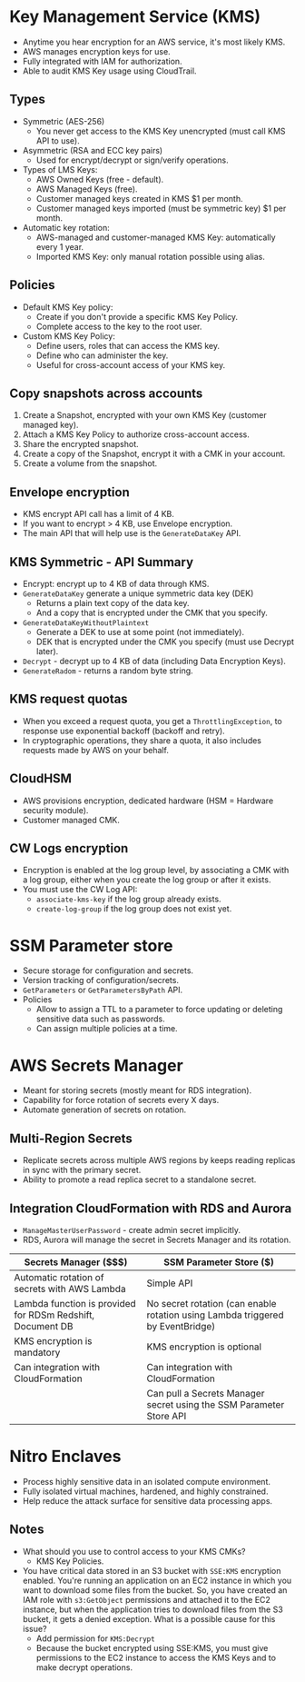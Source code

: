 # Key Management Service (KMS)
- Anytime you hear encryption for an AWS service, it's most likely KMS.
- AWS manages encryption keys for use.
- Fully integrated with IAM for authorization.
- Able to audit KMS Key usage using CloudTrail.
## Types
- Symmetric (AES-256)
	- You never get access to the KMS Key unencrypted (must call KMS API to use).
- Asymmetric (RSA and ECC key pairs)
	- Used for encrypt/decrypt or sign/verify operations.
- Types of LMS Keys:
	- AWS Owned Keys (free - default).
	- AWS Managed Keys (free).
	- Customer managed keys created in KMS $1 per month.
	- Customer managed keys imported (must be symmetric key) $1 per month.
- Automatic key rotation:
	- AWS-managed and customer-managed KMS Key: automatically every 1 year.
	- Imported KMS Key: only manual rotation possible using alias.
## Policies 
- Default KMS Key policy:
	- Create if you don't provide a specific KMS Key Policy.
	- Complete access to the key to the root user.
- Custom KMS Key Policy:
	- Define users, roles that can access the KMS key.
	- Define who can administer the key.
	- Useful for cross-account access of your KMS key.
## Copy snapshots across accounts
1. Create a Snapshot, encrypted with your own KMS Key (customer managed key).
2. Attach a KMS Key Policy to authorize cross-account access.
3. Share the encrypted snapshot.
4. Create a copy of the Snapshot, encrypt it with a CMK in your account.
5. Create a volume from the snapshot.
## Envelope encryption
- KMS encrypt API call has a limit of 4 KB.
- If you want to encrypt > 4 KB, use Envelope encryption.
- The main API that will help use is the `GenerateDataKey` API.
## KMS Symmetric - API Summary
- Encrypt: encrypt up to 4 KB of data through KMS.
- `GenerateDataKey` generate a unique symmetric data key (DEK)
	- Returns a plain text copy of the data key.
	- And a copy that is encrypted under the CMK that you specify.
- `GenerateDataKeyWithoutPlaintext`
	- Generate a DEK to use at some point (not immediately).
	- DEK that is encrypted under the CMK you specify (must use Decrypt later).
- `Decrypt` - decrypt up to 4 KB of data (including Data Encryption Keys).
- `GenerateRadom` - returns a random byte string.
## KMS request quotas
- When you exceed a request quota, you get a `ThrottlingException`, to response use exponential backoff (backoff and retry).
- In cryptographic operations, they share a quota, it also includes requests made by AWS on your behalf.
## CloudHSM
- AWS provisions encryption, dedicated hardware (HSM = Hardware security module).
- Customer managed CMK.
## CW Logs encryption
- Encryption is enabled at the log group level, by associating a CMK with a log group, either when you create the log group or after it exists.
- You must use the CW Log API:
	- `associate-kms-key` if the log group already exists.
	- `create-log-group` if the log group does not exist yet.
# SSM Parameter store
- Secure storage for configuration and secrets.
- Version tracking of configuration/secrets.
- `GetParameters` or `GetParametersByPath` API.
- Policies
	- Allow to assign a TTL to a parameter to force updating or deleting sensitive data such as passwords.
	- Can assign multiple policies at a time.
# AWS Secrets Manager
- Meant for storing secrets (mostly meant for RDS integration).
- Capability for force rotation of secrets every X days.
- Automate generation of secrets on rotation.
## Multi-Region Secrets
- Replicate secrets across multiple AWS regions by keeps reading replicas in sync with the primary secret.
- Ability to promote a read replica secret to a standalone secret.
## Integration CloudFormation with RDS and Aurora
- `ManageMasterUserPassword` - create admin secret implicitly.
- RDS, Aurora will manage the secret in Secrets Manager and its rotation.

| Secrets Manager ($$$) | SSM Parameter Store ($) |
| ---- | ---- |
| Automatic rotation of secrets with AWS Lambda | Simple API |
| Lambda function is provided for RDSm Redshift, Document DB | No secret rotation (can enable rotation using Lambda triggered by EventBridge) |
| KMS encryption is mandatory | KMS encryption is optional |
| Can integration with CloudFormation | Can integration with CloudFormation |
|  | Can pull a Secrets Manager secret using the SSM Parameter Store API |
# Nitro Enclaves
- Process highly sensitive data in an isolated compute environment.
- Fully isolated virtual machines, hardened, and highly constrained.
- Help reduce the attack surface for sensitive data processing apps.
## Notes
- What should you use to control access to your KMS CMKs?
	- KMS Key Policies.
- You have critical data stored in an S3 bucket with `SSE:KMS` encryption enabled. You're running an application on an EC2 instance in which you want to download some files from the bucket. So, you have created an IAM role with `s3:GetObject` permissions and attached it to the EC2 instance, but when the application tries to download files from the S3 bucket, it gets a denied exception. What is a possible cause for this issue?
	- Add permission for `KMS:Decrypt`
	- Because the bucket encrypted using SSE:KMS, you must give permissions to the EC2 instance to access the KMS Keys and to make decrypt operations.
